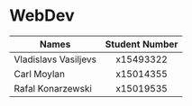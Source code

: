 # WebDev

| Names        | Student Number |
| ------------- |:-------------:| 
| Vladislavs Vasiljevs  | x15493322 | 
| Carl Moylan     | x15014355   | 
| Rafal Konarzewski | x15019535 | 



